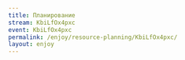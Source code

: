```yaml
---
title: Планирование
stream: KbiLfOx4pxc
event: KbiLfOx4pxc
permalink: /enjoy/resource-planning/KbiLfOx4pxc/
layout: enjoy
---
```


